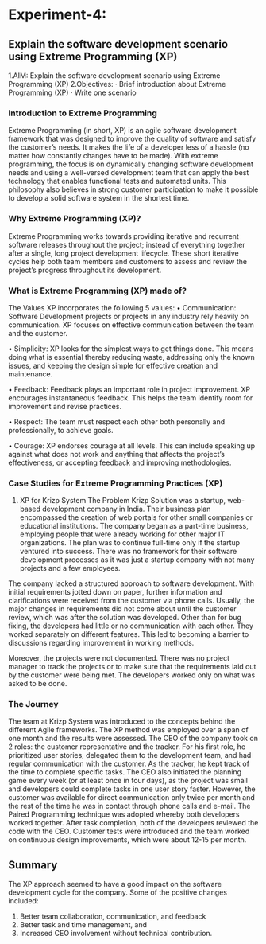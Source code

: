 # Experiment-4:
## Explain the software development scenario using Extreme Programming (XP)
1.AIM: Explain the software development scenario using Extreme Programming (XP)
2.Objectives:
·         Brief introduction about Extreme Programming (XP)
·         Write one scenario
### Introduction to Extreme Programming
Extreme Programming (in short, XP) is an agile software development framework that was designed to improve the quality of software and satisfy the customer’s needs. It makes the life of a developer less of a hassle (no matter how constantly changes have to be made).
With extreme programming, the focus is on dynamically changing software development needs and using a well-versed development team that can apply the best technology that enables functional tests and automated units. This philosophy also believes in strong customer participation to make it possible to develop a solid software system in the shortest time.

### Why Extreme Programming (XP)?
Extreme Programming works towards providing iterative and recurrent software releases throughout the project; instead of everything together after a single, long project development lifecycle.
These short iterative cycles help both team members and customers to assess and review the project’s progress throughout its development.
### What is Extreme Programming (XP) made of?
The Values XP incorporates the following 5 values:
•	Communication: Software Development projects or projects in any industry rely heavily on communication. XP focuses on effective communication between the team and 
   the customer.

•	Simplicity: XP looks for the simplest ways to get things done. This means doing what is essential thereby reducing waste, addressing only the known issues, and 
   keeping the design simple for effective creation and maintenance.

•	Feedback: Feedback plays an important role in project improvement. XP encourages instantaneous feedback. This helps the team identify room for improvement and 
  revise practices.
  
•	Respect: The team must respect each other both personally and professionally, to achieve goals.

•	Courage: XP endorses courage at all levels. This can include speaking up against what does not work and anything that affects the project’s effectiveness, or 
   accepting feedback and improving methodologies.
   
### Case Studies for Extreme Programming Practices (XP)
1)    XP for Krizp System
The Problem Krizp Solution was a startup, web-based development company in India. Their business plan encompassed the creation of web portals for other small companies or educational institutions. The company began as a part-time business, employing people that were already working for other major IT organizations. The plan was to continue full-time only if the startup ventured into success. There was no framework for their software development processes as it was just a startup company with not many projects and a few employees.

The company lacked a structured approach to software development. With initial requirements jotted down on paper, further information and clarifications were received from the customer via phone calls. Usually, the major changes in requirements did not come about until the customer review, which was after the solution was developed.
Other than for bug fixing, the developers had little or no communication with each other. They worked separately on different features. This led to becoming a barrier to discussions regarding improvement in working methods.

Moreover, the projects were not documented. There was no project manager to track the projects or to make sure that the requirements laid out by the customer were being met. The developers worked only on what was asked to be done.

### The Journey
The team at Krizp System was introduced to the concepts behind the different Agile frameworks. The XP method was employed over a span of one month and the results were assessed.
The CEO of the company took on 2 roles: the customer representative and the tracker. For his first role, he prioritized user stories, delegated them to the development team, and had regular communication with the customer. As the tracker, he kept track of the time to complete specific tasks. The CEO also initiated the planning game every week (or at least once in four days), as the project was small and developers could complete tasks in one user story faster. However, the customer was available for direct communication only twice per month and the rest of the time he was in contact through phone calls and e-mail.
The Paired Programming technique was adopted whereby both developers worked together. After task completion, both of the developers reviewed the code with the CEO.
Customer tests were introduced and the team worked on continuous design improvements, which were about 12-15 per month.
## Summary
The XP approach seemed to have a good impact on the software development cycle for the company. Some of the positive changes included:
1.	Better team collaboration, communication, and feedback
2.	Better task and time management, and
3.	Increased CEO involvement without technical contribution.
